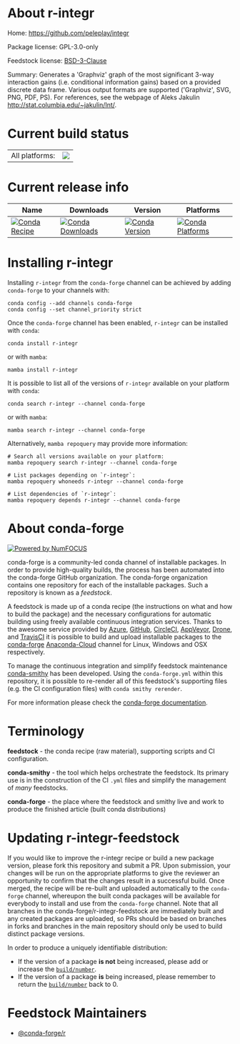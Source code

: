 About r-integr
==============

Home: https://github.com/peleplay/integr

Package license: GPL-3.0-only

Feedstock license: [BSD-3-Clause](https://github.com/conda-forge/r-integr-feedstock/blob/main/LICENSE.txt)

Summary: Generates a 'Graphviz' graph of the most significant 3-way interaction gains (i.e. conditional information gains) based on a provided discrete data frame. Various output formats are supported ('Graphviz', SVG, PNG, PDF, PS). For references, see the webpage of Aleks Jakulin <http://stat.columbia.edu/~jakulin/Int/>.

Current build status
====================


<table><tr><td>All platforms:</td>
    <td>
      <a href="https://dev.azure.com/conda-forge/feedstock-builds/_build/latest?definitionId=10994&branchName=main">
        <img src="https://dev.azure.com/conda-forge/feedstock-builds/_apis/build/status/r-integr-feedstock?branchName=main">
      </a>
    </td>
  </tr>
</table>

Current release info
====================

| Name | Downloads | Version | Platforms |
| --- | --- | --- | --- |
| [![Conda Recipe](https://img.shields.io/badge/recipe-r--integr-green.svg)](https://anaconda.org/conda-forge/r-integr) | [![Conda Downloads](https://img.shields.io/conda/dn/conda-forge/r-integr.svg)](https://anaconda.org/conda-forge/r-integr) | [![Conda Version](https://img.shields.io/conda/vn/conda-forge/r-integr.svg)](https://anaconda.org/conda-forge/r-integr) | [![Conda Platforms](https://img.shields.io/conda/pn/conda-forge/r-integr.svg)](https://anaconda.org/conda-forge/r-integr) |

Installing r-integr
===================

Installing `r-integr` from the `conda-forge` channel can be achieved by adding `conda-forge` to your channels with:

```
conda config --add channels conda-forge
conda config --set channel_priority strict
```

Once the `conda-forge` channel has been enabled, `r-integr` can be installed with `conda`:

```
conda install r-integr
```

or with `mamba`:

```
mamba install r-integr
```

It is possible to list all of the versions of `r-integr` available on your platform with `conda`:

```
conda search r-integr --channel conda-forge
```

or with `mamba`:

```
mamba search r-integr --channel conda-forge
```

Alternatively, `mamba repoquery` may provide more information:

```
# Search all versions available on your platform:
mamba repoquery search r-integr --channel conda-forge

# List packages depending on `r-integr`:
mamba repoquery whoneeds r-integr --channel conda-forge

# List dependencies of `r-integr`:
mamba repoquery depends r-integr --channel conda-forge
```


About conda-forge
=================

[![Powered by
NumFOCUS](https://img.shields.io/badge/powered%20by-NumFOCUS-orange.svg?style=flat&colorA=E1523D&colorB=007D8A)](https://numfocus.org)

conda-forge is a community-led conda channel of installable packages.
In order to provide high-quality builds, the process has been automated into the
conda-forge GitHub organization. The conda-forge organization contains one repository
for each of the installable packages. Such a repository is known as a *feedstock*.

A feedstock is made up of a conda recipe (the instructions on what and how to build
the package) and the necessary configurations for automatic building using freely
available continuous integration services. Thanks to the awesome service provided by
[Azure](https://azure.microsoft.com/en-us/services/devops/), [GitHub](https://github.com/),
[CircleCI](https://circleci.com/), [AppVeyor](https://www.appveyor.com/),
[Drone](https://cloud.drone.io/welcome), and [TravisCI](https://travis-ci.com/)
it is possible to build and upload installable packages to the
[conda-forge](https://anaconda.org/conda-forge) [Anaconda-Cloud](https://anaconda.org/)
channel for Linux, Windows and OSX respectively.

To manage the continuous integration and simplify feedstock maintenance
[conda-smithy](https://github.com/conda-forge/conda-smithy) has been developed.
Using the ``conda-forge.yml`` within this repository, it is possible to re-render all of
this feedstock's supporting files (e.g. the CI configuration files) with ``conda smithy rerender``.

For more information please check the [conda-forge documentation](https://conda-forge.org/docs/).

Terminology
===========

**feedstock** - the conda recipe (raw material), supporting scripts and CI configuration.

**conda-smithy** - the tool which helps orchestrate the feedstock.
                   Its primary use is in the construction of the CI ``.yml`` files
                   and simplify the management of *many* feedstocks.

**conda-forge** - the place where the feedstock and smithy live and work to
                  produce the finished article (built conda distributions)


Updating r-integr-feedstock
===========================

If you would like to improve the r-integr recipe or build a new
package version, please fork this repository and submit a PR. Upon submission,
your changes will be run on the appropriate platforms to give the reviewer an
opportunity to confirm that the changes result in a successful build. Once
merged, the recipe will be re-built and uploaded automatically to the
`conda-forge` channel, whereupon the built conda packages will be available for
everybody to install and use from the `conda-forge` channel.
Note that all branches in the conda-forge/r-integr-feedstock are
immediately built and any created packages are uploaded, so PRs should be based
on branches in forks and branches in the main repository should only be used to
build distinct package versions.

In order to produce a uniquely identifiable distribution:
 * If the version of a package **is not** being increased, please add or increase
   the [``build/number``](https://docs.conda.io/projects/conda-build/en/latest/resources/define-metadata.html#build-number-and-string).
 * If the version of a package **is** being increased, please remember to return
   the [``build/number``](https://docs.conda.io/projects/conda-build/en/latest/resources/define-metadata.html#build-number-and-string)
   back to 0.

Feedstock Maintainers
=====================

* [@conda-forge/r](https://github.com/conda-forge/r/)

